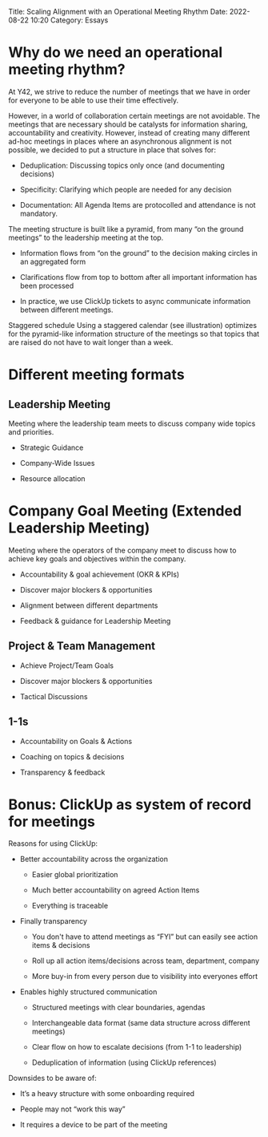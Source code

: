 Title: Scaling Alignment with an Operational Meeting Rhythm
Date: 2022-08-22 10:20
Category: Essays

# Why do we need an operational meeting rhythm?
At Y42, we strive to reduce the number of meetings that we have in order for everyone to be able to use their time effectively.

However, in a world of collaboration certain meetings are not avoidable. The meetings that are necessary should be catalysts for information sharing, accountability and creativity. However, instead of creating many different ad-hoc meetings in places where an asynchronous alignment is not possible, we decided to put a structure in place that solves for:

- Deduplication: Discussing topics only once (and documenting decisions)

- Specificity: Clarifying which people are needed for any decision

- Documentation: All Agenda Items are protocolled and attendance is not mandatory.

The meeting structure is built like a pyramid, from many “on the ground meetings” to the leadership meeting at the top. 

- Information flows from “on the ground” to the decision making circles in an aggregated form

- Clarifications flow from top to bottom after all important information has been processed

- In practice, we use ClickUp tickets to async communicate information between different meetings.

Staggered schedule
Using a staggered calendar (see illustration) optimizes for the pyramid-like information structure of the meetings so that topics that are raised do not have to wait longer than a week.

# Different meeting formats
## Leadership Meeting
Meeting where the leadership team meets to discuss company wide topics and priorities.

- Strategic Guidance

- Company-Wide Issues

- Resource allocation

# Company Goal Meeting (Extended Leadership Meeting)
Meeting where the operators of the company meet to discuss how to achieve key goals and objectives within the company.

- Accountability & goal achievement (OKR & KPIs)

- Discover major blockers & opportunities

- Alignment between different departments

- Feedback & guidance for Leadership Meeting

## Project & Team Management
- Achieve Project/Team Goals

- Discover major blockers & opportunities

- Tactical Discussions

## 1-1s
- Accountability on Goals & Actions

- Coaching on topics & decisions

- Transparency & feedback

# Bonus: ClickUp as system of record for meetings
Reasons for using ClickUp:

- Better accountability across the organization

    - Easier global prioritization

    - Much better accountability on agreed Action Items

    - Everything is traceable

- Finally transparency

    - You don't have to attend meetings as “FYI” but can easily see action items & decisions

    - Roll up all action items/decisions across team, department, company

    - More buy-in from every person due to visibility into everyones effort

- Enables highly structured communication

    - Structured meetings with clear boundaries, agendas

    - Interchangeable data format (same data structure across different meetings)

    - Clear flow on how to escalate decisions (from 1-1 to leadership)

    - Deduplication of information (using ClickUp references)

Downsides to be aware of:

- It’s a heavy structure with some onboarding required

- People may not “work this way”

- It requires a device to be part of the meeting